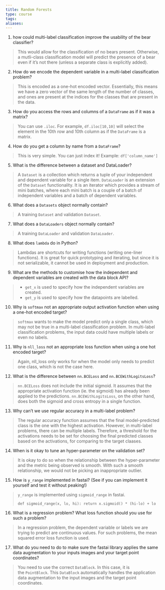 ```yaml
---
title: Random Forests
type: course
tags: 
aliases:
---
```

1. how could multi-label classification improve the usability of the bear classifier?

> This would allow for the classification of no bears present. Otherwise, a mutli-class classification model will predict the presence of a bear even if it’s not there (unless a separate class is explicitly added).

2. How do we encode the dependent variable in a multi-label classification problem?

> This is encoded as a one-hot encoded vector. Essentially, this means we have a zero vector of the same length of the number of classes, and ones are present at the indices for the classes that are present in the data.

3. How do you access the rows and columns of a `DataFrame` as if it was a matrix?

> You can use `.iloc`. For example, `df.iloc[10,10]` will select the element in the 10th row and 10th column as if the `DataFrame` is a matrix.

4. How do you get a column by name from a `DataFrame`?

> This is very simple. You can just index it! Example: `df['column_name']`

5. What is the difference between a dataset and DataLoader?

> A `Dataset` is a collection which returns a tuple of your independent and dependent variable for a single item. `DataLoader` is an extension of the `Dataset` functionality. It is an iterator which provides a stream of mini batches, where each mini batch is a couple of a batch of independent variables and a batch of dependent variables.

6. What does a `Datasets` object normally contain?

> A training `Dataset` and validation `Dataset`.

7. What does a `DataLoaders` object normally contain?

> A training `DataLoader` and validation `DataLoader`.

8. What does `lambda` do in Python?

> Lambdas are shortcuts for writing functions (writing one-liner functions). It is great for quick prototyping and iterating, but since it is not serializable, it cannot be used in deployment and production.

9. What are the methods to customise how the independent and dependent variables are created with the data block API?

> - `get_x` is used to specify how the independent variables are created.
> - `get_y` is used to specify how the datapoints are labelled.

10. Why is `softmax` not an appropriate output activation function when using a one-hot encoded target?

> `softmax` wants to make the model predict only a single class, which may not be true in a multi-label classification problem. In multi-label classification problems, the input data could have multiple labels or even no labels.

11. Why is `nll_loss` not an appropriate loss function when using a one hot encoded target?

> Again, nll_loss only works for when the model only needs to predict one class, which is not the case here.

12. What is the difference between `nn.BCELoss` and `nn.BCEWithLogitsLoss`?

> `nn.BCELoss` does not include the initial sigmoid. It assumes that the appropriate activation function (ie. the sigmoid) has already been applied to the predictions. `nn.BCEWithLogitsLoss`, on the other hand, does both the sigmoid and cross entropy in a single function.

13. Why can’t we use regular accuracy in a multi-label problem?

> The regular accuracy function assumes that the final model-predicted class is the one with the highest activation. However, in multi-label problems, there can be multiple labels. Therefore, a threshold for the activations needs to be set for choosing the final predicted classes based on the activations, for comparing to the target claases.

14. When is it okay to tune an hyper-parameter on the validation set?

> It is okay to do so when the relationship between the hyper-parameter and the metric being observed is smooth. With such a smooth relationship, we would not be picking an inappropriate outlier.

15. How is `y_range` implemented in fastai? (See if you can implement it yourself and test it without peaking!)

> `y_range` is implemented using `sigmoid_range` in fastai.
> 
> `def sigmoid_range(x, lo, hi): return x.sigmoid() * (hi-lo) + lo`

16. What is a regression problem? What loss function should you use for such a problem?

> In a regression problem, the dependent variable or labels we are trying to predict are continuous values. For such problems, the mean squared error loss function is used.

17. What do you need to do to make sure the fastai library applies the same data augmentation to your inputs images and your target point coordinates?

> You need to use the correct `DataBlock`. In this case, it is the `PointBlock`. This `DataBlock` automatically handles the application data augmentation to the input images and the target point coordinates.